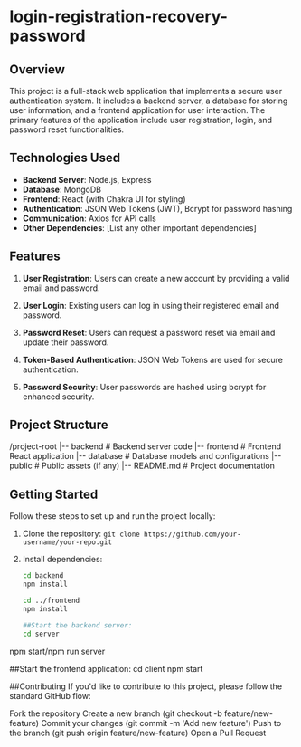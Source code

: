 # login-registration-recovery-password

## Overview

This project is a full-stack web application that implements a secure user authentication system. It includes a backend server, a database for storing user information, and a frontend application for user interaction. The primary features of the application include user registration, login, and password reset functionalities.

## Technologies Used

- **Backend Server**: Node.js, Express
- **Database**: MongoDB
- **Frontend**: React (with Chakra UI for styling)
- **Authentication**: JSON Web Tokens (JWT), Bcrypt for password hashing
- **Communication**: Axios for API calls
- **Other Dependencies**: [List any other important dependencies]

## Features

1. **User Registration**: Users can create a new account by providing a valid email and password.

2. **User Login**: Existing users can log in using their registered email and password.

3. **Password Reset**: Users can request a password reset via email and update their password.

4. **Token-Based Authentication**: JSON Web Tokens are used for secure authentication.

5. **Password Security**: User passwords are hashed using bcrypt for enhanced security.

## Project Structure

/project-root
|-- backend # Backend server code
|-- frontend # Frontend React application
|-- database # Database models and configurations
|-- public # Public assets (if any)
|-- README.md # Project documentation

## Getting Started

Follow these steps to set up and run the project locally:

1. Clone the repository: `git clone https://github.com/your-username/your-repo.git`

2. Install dependencies:
   ```bash
   cd backend
   npm install

   cd ../frontend
   npm install

   ##Start the backend server:
   cd server
npm start/npm run server

##Start the frontend application:
  cd client
npm start

##Contributing
If you'd like to contribute to this project, please follow the standard GitHub flow:

Fork the repository
Create a new branch (git checkout -b feature/new-feature)
Commit your changes (git commit -m 'Add new feature')
Push to the branch (git push origin feature/new-feature)
Open a Pull Request
